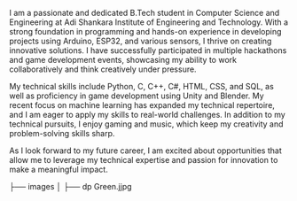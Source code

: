 I am a passionate and dedicated B.Tech student in Computer Science and Engineering at Adi Shankara Institute of Engineering and Technology. With a strong foundation in programming and hands-on experience in developing projects using Arduino, ESP32, and various sensors, I thrive on creating innovative solutions. I have successfully participated in multiple hackathons and game development events, showcasing my ability to work collaboratively and think creatively under pressure.

My technical skills include Python, C, C++, C#, HTML, CSS, and SQL, as well as proficiency in game development using Unity and Blender. My recent focus on machine learning has expanded my technical repertoire, and I am eager to apply my skills to real-world challenges. In addition to my technical pursuits, I enjoy gaming and music, which keep my creativity and problem-solving skills sharp.

As I look forward to my future career, I am excited about opportunities that allow me to leverage my technical expertise and passion for innovation to make a meaningful impact.


├── images
│   ├── dp Green.jjpg
